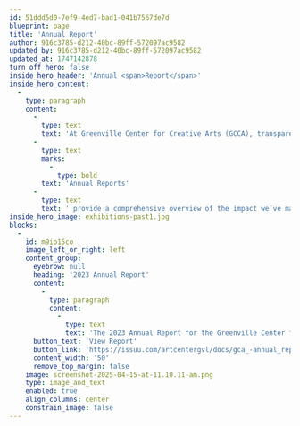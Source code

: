 ```yaml
---
id: 51ddd5d0-7ef9-4ed7-bad1-041b7567de7d
blueprint: page
title: 'Annual Report'
author: 916c3785-d212-40bc-89ff-572097ac9582
updated_by: 916c3785-d212-40bc-89ff-572097ac9582
updated_at: 1747142878
turn_off_hero: false
inside_hero_header: 'Annual <span>Report</span>'
inside_hero_content:
  -
    type: paragraph
    content:
      -
        type: text
        text: 'At Greenville Center for Creative Arts (GCCA), transparency and accountability are at the heart of our mission. Our '
      -
        type: text
        marks:
          -
            type: bold
        text: 'Annual Reports'
      -
        type: text
        text: ' provide a comprehensive overview of the impact we’ve made each year—highlighting achievements, financial stewardship, and the incredible work of our artists, students, and community partners. By reviewing past reports, you can gain insight into how GCCA continues to grow, adapt, and inspire creativity in Greenville. We invite you to explore these reports to see how your support fuels our vision and helps shape the future of the arts in our community.'
inside_hero_image: exhibitions-past1.jpg
blocks:
  -
    id: m9io15co
    image_left_or_right: left
    content_group:
      eyebrow: null
      heading: '2023 Annual Report'
      content:
        -
          type: paragraph
          content:
            -
              type: text
              text: 'The 2023 Annual Report for the Greenville Center for Creative Arts (GCCA) highlights a transformative year of growth, impact, and community engagement. It showcases the center’s efforts to expand arts access, elevate local talent, and foster inclusivity through dynamic programs, partnerships, and events. With a focus on financial transparency, community impact, and artistic development, the report details GCCA’s strides in programming, audience reach, and financial health. It celebrates milestones achieved and outlines the vision for continued investment in the arts, reinforcing GCCA’s role as a vital cultural hub in Greenville.'
      button_text: 'View Report'
      button_link: 'https://issuu.com/artcentergvl/docs/gca_-annual_report-2023_v6_1_?fr=xKAE9_zU1NQ'
      content_width: '50'
      remove_top_margin: false
    image: screenshot-2025-04-15-at-11.10.11-am.png
    type: image_and_text
    enabled: true
    align_columns: center
    constrain_image: false
---
```

